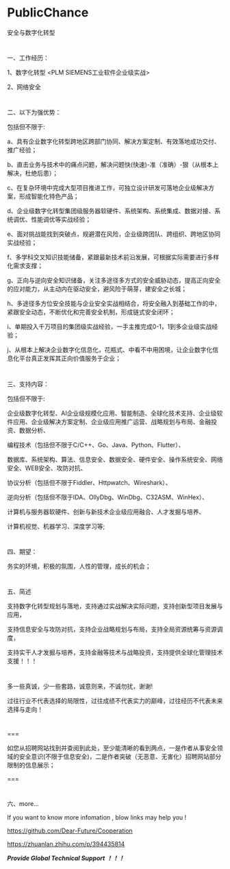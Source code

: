 # PublicChance


安全与数字化转型


#
一、工作经历：

1、数字化转型 <PLM SIEMENS工业软件企业级实战>

2、网络安全


#
二、以下为强优势：

包括但不限于:

a、具有企业数字化转型跨地区跨部门协同、解决方案定制、有效落地成功交付、推广经验；

b、直击业务与技术中的痛点问题，解决问题快(快速)-准（准确）-狠（从根本上解决，杜绝后患）；

c、在复杂环境中完成大型项目推进工作，可独立设计研发可落地企业级解决方案，形成智能化特色产品；

d、企业级数字化转型集团级服务器软硬件、系统架构、系统集成、数据对接、系统调优、性能调优等实战经验；

e、面对挑战能找到突破点，规避潜在风险，企业级跨团队、跨组织、跨地区协同实战经验；

f、多学科交叉知识技能储备，紧跟最新技术前沿发展，可根据实际需要进行多样化需求支撑；

g、正向与逆向安全知识储备，关注多途径多方式的安全威胁动态，提高正向安全的应对能力，从主动内在驱动安全，避风险于萌芽，建安全之长城；

h、多途径多方位安全技能与企业安全实战相结合，将安全融入到基础工作的中，紧跟安全动态，不断优化和完善安全机制，形成链式安全闭环；

i、单期投入千万项目的集团级实战经验，一手主推完成0-1，1到多企业级实战经验；

j、从根本上解决企业数字化信息化，花瓶式、中看不中用困境，让企业数字化信息化平台真正发挥其正向价值服务于企业；


#
三、支持内容：

包括但不限于:

企业级数字化转型、AI企业级规模化应用、智能制造、全球化技术支持、企业级软件应用、企业级解决方案定制、企业级应用推广运营、战略规划与布局、金融投资、数据分析、

编程技术（包括但不限于C/C++、Go、Java、Python、Flutter）、

数据库、系统架构、算法、信息安全、数据安全、硬件安全、操作系统安全、网络安全、WEB安全、攻防对抗、

协议分析（包括但不限于Fiddler、Httpwatch、Wireshark）、

逆向分析（包括但不限于IDA、OllyDbg、WinDbg、C32ASM、WinHex）、

计算机与服务器软硬件、创新与新技术企业级应用融合、人才发掘与培养、

计算机视觉、机器学习、深度学习等;


#
四、期望：

务实的环境，积极的氛围，人性的管理，成长的机会；


#
五、简述

支持数字化转型规划与落地，支持通过实战解决实际问题，支持创新型项目发展与应用，

支持信息安全与攻防对抗，支持企业战略规划与布局，支持全局资源统筹与资源调度，

支持实干人才发掘与培养，支持金融等技术与战略投资，支持提供全球化管理技术支援！！！
#


多一些真诚，少一些套路，诚意则来，不诚勿扰，谢谢!

过往行业不代表选择的局限性，过往成绩不代表实力的巅峰，过往经历不代表未来选择与走向！

#

===

如您从招聘网站找到并查阅到此处，至少能清晰的看到两点，一是作者从事安全领域的安全意识(不限于信息安全)，二是作者突破（无恶意、无害化）招聘网站部分限制的信息展示；

===

#
六、more... 

If you want to know more infomation , blow links may help you !


https://github.com/Dear-Future/Cooperation

https://zhuanlan.zhihu.com/p/394435814


***********************Provide Global Technical Support ！！！***********************
#
